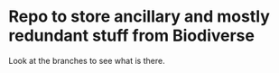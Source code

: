 # Repo to store ancillary and mostly redundant stuff from Biodiverse #

Look at the branches to see what is there.  

